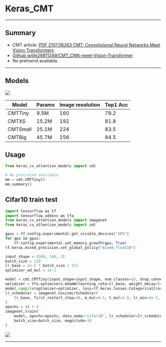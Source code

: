 # Keras_CMT
***

## Summary
- CMT article: [PDF 2107.06263 CMT: Convolutional Neural Networks Meet Vision Transformers](https://arxiv.org/pdf/2107.06263.pdf)
- [Github wilile26811249/CMT_CNN-meet-Vision-Transformer](https://github.com/wilile26811249/CMT_CNN-meet-Vision-Transformer)
- No pretraind available.
***

## Models
  ![](https://user-images.githubusercontent.com/5744524/151656779-6e6f2203-a7f7-42cf-8833-f4d472c171ae.png)

  | Model    | Params | Image resolution | Top1 Acc |
  | -------- | ------ | ---------------- | -------- |
  | CMTTiny  | 9.5M   | 160              | 79.2     |
  | CMTXS    | 15.2M  | 192              | 81.8     |
  | CMTSmall | 25.1M  | 224              | 83.5     |
  | CMTBig   | 45.7M  | 256              | 84.5     |
## Usage
  ```py
  from keras_cv_attention_models import cmt

  # No pretraind available.
  mm = cmt.CMTTiny()
  mm.summary()
  ```
## Cifar10 train test
  ```py
  import tensorflow as tf
  import tensorflow_addons as tfa
  from keras_cv_attention_models import imagenet
  from keras_cv_attention_models import cmt

  gpus = tf.config.experimental.get_visible_devices("GPU")
  for gpu in gpus:
      tf.config.experimental.set_memory_growth(gpu, True)
  tf.keras.mixed_precision.set_global_policy("mixed_float16")

  input_shape = (160, 160, 3)
  batch_size = 128
  lr_base = 1e-2 * batch_size / 512
  optimizer_wd_mul = 1e-1

  model = cmt.CMTTiny(input_shape=input_shape, num_classes=10, drop_connect_rate=0.2, drop_rate=0.2)
  optimizer = tfa.optimizers.AdamW(learning_rate=lr_base, weight_decay=lr_base * optimizer_wd_mul)
  model.compile(optimizer=optimizer, loss=tf.keras.losses.CategoricalCrossentropy(label_smoothing=0.1), metrics=["acc"])
  lr_scheduler = imagenet.CosineLrScheduler(
      lr_base, first_restart_step=48, m_mul=0.5, t_mul=2.0, lr_min=1e-5, warmup=4, steps_per_epoch=-1
  )
  epochs = 48 + 4
  imagenet.train(
      model, epochs=epochs, data_name="cifar10", lr_scheduler=lr_scheduler, input_shape=input_shape,
      batch_size=batch_size, magnitude=10
  )
  ```
  ![](https://user-images.githubusercontent.com/5744524/151657106-9af596b7-5132-4bcd-9448-4c7ed313534c.png)
***
